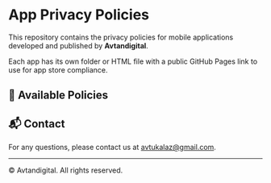 # App Privacy Policies

This repository contains the privacy policies for mobile applications developed and published by **Avtandigital**.

Each app has its own folder or HTML file with a public GitHub Pages link to use for app store compliance.

## 🔐 Available Policies



## 📬 Contact

For any questions, please contact us at avtukalaz@gmail.com.

---
© Avtandigital. All rights reserved.
